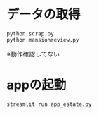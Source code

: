 # データの取得
```
python scrap.py
python mansionreview.py
```
※動作確認してない

# appの起動

```
streamlit run app_estate.py
```